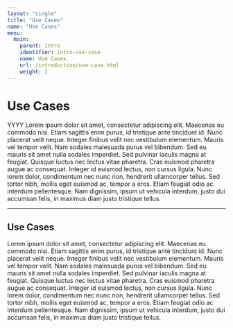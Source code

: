 ```yaml
---
layout: "single"
title: "Use Cases"
name: "Use Cases"
menu:
  main:
    parent: intro
    identifier: intro-use-case
    name: Use Cases
    url: /introduction/use-case.html
    weight: 2
---
```


# Use Cases

YYYY Lorem ipsum dolor sit amet, consectetur adipiscing elit. Maecenas eu commodo nisi. Etiam sagittis enim purus, id tristique ante tincidunt id. Nunc placerat velit neque. Integer finibus velit nec vestibulum elementum. Mauris vel tempor velit. Nam sodales malesuada purus vel bibendum. Sed eu mauris sit amet nulla sodales imperdiet. Sed pulvinar iaculis magna at feugiat. Quisque luctus nec lectus vitae pharetra. Cras euismod pharetra augue ac consequat. Integer id euismod lectus, non cursus ligula. Nunc lorem dolor, condimentum nec nunc non, hendrerit ullamcorper tellus. Sed tortor nibh, mollis eget euismod ac, tempor a eros. Etiam feugiat odio ac interdum pellentesque. Nam dignissim, ipsum ut vehicula interdum, justo dui accumsan felis, in maximus diam justo tristique tellus.

<hr />

## Use Cases

Lorem ipsum dolor sit amet, consectetur adipiscing elit. Maecenas eu commodo nisi. Etiam sagittis enim purus, id tristique ante tincidunt id. Nunc placerat velit neque. Integer finibus velit nec vestibulum elementum. Mauris vel tempor velit. Nam sodales malesuada purus vel bibendum. Sed eu mauris sit amet nulla sodales imperdiet. Sed pulvinar iaculis magna at feugiat. Quisque luctus nec lectus vitae pharetra. Cras euismod pharetra augue ac consequat. Integer id euismod lectus, non cursus ligula. Nunc lorem dolor, condimentum nec nunc non, hendrerit ullamcorper tellus. Sed tortor nibh, mollis eget euismod ac, tempor a eros. Etiam feugiat odio ac interdum pellentesque. Nam dignissim, ipsum ut vehicula interdum, justo dui accumsan felis, in maximus diam justo tristique tellus.
